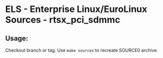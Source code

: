 # ELS - Enterprise Linux/EuroLinux Sources - rtsx_pci_sdmmc
 
## Usage:
  Checkout branch or tag. Use `make sources` to recreate  SOURCE0 archive.
